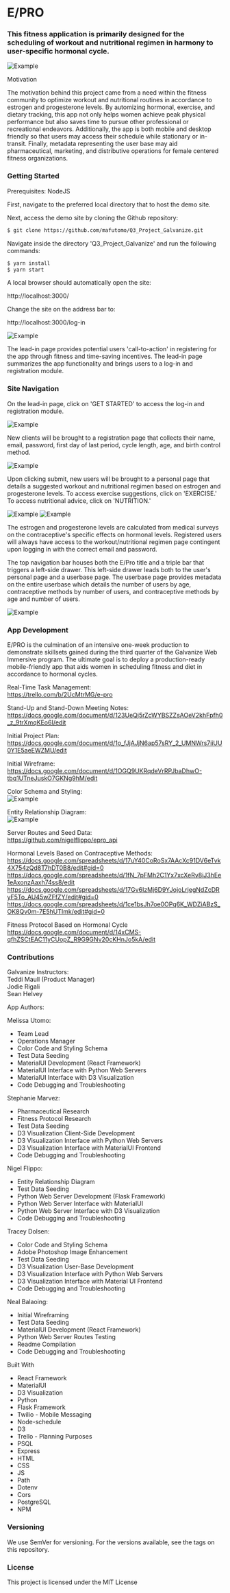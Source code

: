 # E/PRO

### This fitness application is primarily designed for the scheduling of workout and nutritional regimen in harmony to user-specific hormonal cycle.

![Example](readme_files/log-in.png)

Motivation

The motivation behind this project came from a need within the fitness community to optimize workout and nutritional routines in accordance to estrogen and progesterone levels.  By automizing hormonal, exercise, and dietary tracking, this app not only helps women achieve peak physical performance but also saves time to pursue other professional or recreational endeavors.  Additionally, the app is both mobile and desktop friendly so that users may access their schedule while stationary or in-transit.  Finally, metadata representing the user base may aid pharmaceutical, marketing, and distributive operations for female centered fitness organizations.

### Getting Started

Prerequisites: NodeJS

First, navigate to the preferred local directory that to host the demo site.

Next, access the demo site by cloning the Github repository:

```bash
$ git clone https://github.com/mafutomo/Q3_Project_Galvanize.git
```

Navigate inside the directory 'Q3_Project_Galvanize' and run the following commands:
```bash
$ yarn install
$ yarn start
```

A local browser should automatically open the site:

http://localhost:3000/

Change the site on the address bar to:

http://localhost:3000/log-in

![Example](readme_files/lead-in.png)

The lead-in page provides potential users 'call-to-action' in registering for the app through fitness and time-saving incentives.  The lead-in page summarizes the app functionality and brings users to a log-in and registration module.

### Site Navigation

On the lead-in page, click on 'GET STARTED' to access the log-in and registration module.

![Example](readme_files/log-in.png)

New clients will be brought to a registration page that collects their name, email, password, first day of last period, cycle length, age, and birth control method.

![Example](readme_files/register.png)

Upon clicking submit, new users will be brought to a personal page that details a suggested workout and nutritional regimen based on estrogen and progesterone levels.  To access exercise suggestions, click on 'EXERCISE.'  To access nutritional advice, click on 'NUTRITION.'

![Example](readme_files/exercise.png)
![Example](readme_files/nutrition.png)

The estrogen and progesterone levels are calculated from medical surveys on the contraceptive's specific effects on hormonal levels.  Registered users will always have access to the workout/nutritional regimen page contingent upon logging in with the correct email and password.

The top navigation bar houses both the E/Pro title and a triple bar that triggers a left-side drawer.  This left-side drawer leads both to the user's personal page and a userbase page.  The userbase page provides metadata on the entire userbase which details the number of users by age, contraceptive methods by number of users, and contraceptive methods by age and number of users.

![Example](readme_files/userbase.png)

### App Development

E/PRO is the culmination of an intensive one-week production to demonstrate skillsets gained during the third quarter of the Galvanize Web Immersive program.  The ultimate goal is to deploy a production-ready mobile-friendly app that aids women in scheduling fitness and diet in accordance to hormonal cycles.

Real-Time Task Management:  
https://trello.com/b/2UcMtrMG/e-pro

Stand-Up and Stand-Down Meeting Notes:  
https://docs.google.com/document/d/123UeQj5rZcWYBSZZsAOeV2khFpfh0_z_9trXmqKEo6I/edit

Initial Project Plan:  
https://docs.google.com/document/d/1o_fJjAJjN6ap57sRY_2_UMNWrs7iiUU0Y1E5aeEWZMU/edit

Initial Wireframe:  
https://docs.google.com/document/d/1OGQ9UKRqdeVrRPJbaDhwO-tbq1UTneJuskO7GKNg9hM/edit

Color Schema and Styling:  
![Example](readme_files/style.png)

Entity Relationship Diagram:  
![Example](readme_files/erd.png)

Server Routes and Seed Data:  
https://github.com/nigelflippo/epro_api

Hormonal Levels Based on Contraceptive Methods:  
https://docs.google.com/spreadsheets/d/17uY40CoRoSx7AAcXc91DV6eTvk4X754zQd8T7hDT0B8/edit#gid=0  
https://docs.google.com/spreadsheets/d/1fN_7pFMh2C1Yx7xcXeRv8iJ3hEe1eAxonzAaxh74ss8/edit  
https://docs.google.com/spreadsheets/d/17Gv6IzMj6D9YJojoLrjegNdZcDRyF5To_AU45wZFfZY/edit#gid=0  
https://docs.google.com/spreadsheets/d/1ce1bsJh7oe0OPq6K_WDZiABzS_OK8Qv0m-7E5hUTImk/edit#gid=0  

Fitness Protocol Based on Hormonal Cycle  
https://docs.google.com/document/d/14xCMS-qfhZSCtEAC11yCUopZ_R9G9GNv20cKHnJo5kA/edit

### Contributions

Galvanize Instructors:  
Teddi Maull (Product Manager)  
Jodie Rigali  
Sean Helvey

App Authors:  

Melissa Utomo:
* Team Lead  
* Operations Manager  
* Color Code and Styling Schema
* Test Data Seeding  
* MaterialUI Development (React Framework)
* MaterialUI Interface with Python Web Servers  
* MaterialUI Interface with D3 Visualization  
* Code Debugging and Troubleshooting

Stephanie Marvez:  
* Pharmaceutical Research  
* Fitness Protocol Research  
* Test Data Seeding  
* D3 Visualization Client-Side Development
* D3 Visualization Interface with Python Web Servers
* D3 Visualization Interface with MaterialUI Frontend
* Code Debugging and Troubleshooting

Nigel Flippo:  
* Entity Relationship Diagram  
* Test Data Seeding  
* Python Web Server Development (Flask Framework)
* Python Web Server Interface with MaterialUI
* Python Web Server Interface with D3 Visualization
* Code Debugging and Troubleshooting

Tracey Dolsen:
* Color Code and Styling Schema
* Adobe Photoshop Image Enhancement
* Test Data Seeding
* D3 Visualization User-Base Development
* D3 Visualization Interface with Python Web Servers
* D3 Visualization Interface with Material UI Frontend
* Code Debugging and Troubleshooting

Neal Balaoing:  
* Initial Wireframing  
* Test Data Seeding  
* MaterialUI Development (React Framework)  
* Python Web Server Routes Testing  
* Readme Compilation  
* Code Debugging and Troubleshooting  

Built With
* React Framework  
* MaterialUI
* D3 Visualization
* Python
* Flask Framework
* Twilio - Mobile Messaging
* Node-schedule
* D3
* Trello - Planning Purposes
* PSQL
* Express
* HTML
* CSS
* JS
* Path
* Dotenv
* Cors
* PostgreSQL
* NPM

### Versioning
We use SemVer for versioning. For the versions available, see the tags on this repository.


### License
This project is licensed under the MIT License
